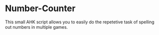 # Number-Counter

This small AHK script allows you to easily do the repetetive task of spelling out numbers in multiple games.
